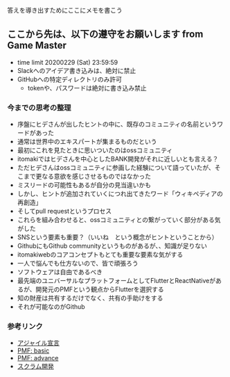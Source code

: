 答えを導き出すためにここにメモを書こう

 ## ここから先は、以下の遵守をお願いします from Game Master
- time limit 20200229 (Sat) 23:59:59
- Slackへのアイデア書き込みは、絶対に禁止
- GitHubへの特定ディレクトリのみ許可
    - tokenや、パスワードは絶対に書き込み禁止
    
 ### 今までの思考の整理

 - 序盤にヒデさんが出したヒントの中に、既存のコミュニティの名前というワードがあった
 - 通常は世界中のエキスパートが集まるものだという
 - 最初にこれを見たときに思いついたのはossコミュニティ
 - itomakiではヒデさんを中心としたBANK開発がそれに近しいとも言える？
 - ただヒデさんはossコミュニティに参画した経験について語っていたが、そこまで更なる意欲を感じさせるものではなかった
 - ミスリードの可能性もあるが自分の見当違いかも
 - しかし、ヒントが追加されていくにつれ出てきたワード「ウィキペディアの再創造」
 - そしてpull requestというプロセス
 - これらを組み合わせると、ossコミュニティとの繋がっていく部分がある気がした
 - SNSという要素も重要？（いいね　という概念がヒントということから）
 - GithubにもGithub communityというものがあるが、、知識が足りない
 - itomakiwebのコアコンセプトもとても重要な要素な気がする
 - 一人で悩んでも仕方ないので、皆で頑張ろう
 - ソフトウェアは自由であるべき
 - 最先端のユニバーサルなプラットフォームとしてFlutterとReactNativeがあるが、開発元のPMFという観点からFlutterを選択する
 - 知の財産は共有するだけでなく、共有の手助けをする
 - それが可能なのがGithub

 ### 参考リンク

 - [アジャイル宣言](https://agilemanifesto.org/iso/ja/manifesto.html)
 - [PMF: basic](https://note.com/kenichiro_hara/n/nde3bf0c242b1)
 - [PMF: advance](https://note.com/kenichiro_hara/n/nec3b6d791039)
 - [スクラム開発](https://www.pastoraldog.com/THESCRUMPRIMER_ja.pdf)
 
 
